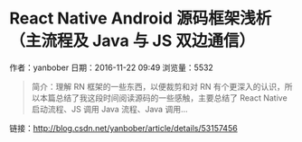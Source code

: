 # React Native Android 源码框架浅析（主流程及 Java 与 JS 双边通信）
作者：yanbober
日期：2016-11-22 09:49
浏览量：5532
> 简介：理解 RN 框架的一些东西，以便裁剪和对 RN 有个更深入的认识，所以本篇总结了我这段时间阅读源码的一些感触，主要总结了 React Native 启动流程、JS 调用 Java 流程、Java 调用...

 链接：http://blog.csdn.net/yanbober/article/details/53157456
